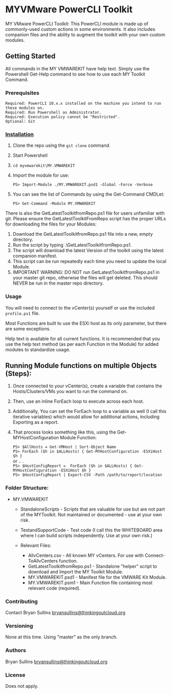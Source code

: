 # MYVMware PowerCLI Toolkit

MY VMware PowerCLI Toolkit: This PowerCLI module is made up of commonly-used custom actions in some environments. It also includes companion files and the ability to augment the toolkit with your own custom modules.

## Getting Started

All commands in the MY VMWAREKIT have help text. Simply use the Powershell Get-Help command to see how to use each MY Toolkit Command.

### Prerequisites

    Required: PowerCLI 10.x.x installed on the machine you intend to run these modules on.    
    Required: Run Powershell as Administrator.    
    Required: Execution policy cannot be "Restricted".    
    Optional: Git    

### [Installation](#Installation)

1. Clone the repo using the `git clone` command.
2. Start Powershell
3. `cd myvmwarekit\MY.VMWAREKIT`
4. Import the module for use:

    `PS> Import-Module ./MY.VMWAREKIT.psd1 -Global -Force -Verbose`

5. You can see the list of Commands by using the Get-Command CMDLet:

    `PS> Get-Command -Module MY.VMWAREKIT`

There is also the GetLatestToolkitfromRepo.ps1 file for users unfamiliar with git. Please ensure the GetLatestToolkitFromRepo script has the proper URLs for downloading the files for your Modules:
1. Download the GetLatestToolkitfromRepo.ps1 file into a new, empty directory.
2. Run the script by typing .\GetLatestToolkitfromRepo.ps1.
3. The script will download the latest Version of the toolkit using the latest companion manifest.
4. This script can be run repeatedly each time you need to update the local Module.
5. IMPORTANT WARNING: DO NOT run GetLatestToolkitfromRepo.ps1 in your master git repo, otherwise the files will get deleted. This should NEVER be run in the master repo directory.

### Usage

You will need to connect to the vCenter(s) yourself or use the included `profile.ps1` file.

Most Functions are built to use the ESXi host as its only parameter, but there are some exceptions.

Help text is available for all current functions. It is recommended that you use the help text method (as per each Function in the Module) for added modules to standardize usage.

## Running Module functions on multiple Objects (Steps):

1. Once connected to your vCenter(s), create a variable that contains the Hosts/Clusters/VMs you want to run the command on.
2. Then, use an inline ForEach loop to execute across each host.
3. Additionally, You can set the ForEach loop to a variable as well (I call this iterative variables) which would allow for additional actions, including Exporting as a report.
4. That process looks something like this, using the Get-MYHostConfiguration Module Function:

    `PS> $AllHosts = Get-VMHost | Sort-Object Name`    
    `PS> ForEach ($h in $ALLHosts) { Get-MYHostConfiguration -ESXiHost $h }`    
    or .. .    
    `PS> $HostConfigReport =  ForEach ($h in $ALLHosts) { Get-MYHostConfiguration -ESXiHost $h }`    
    `PS> $HostConfigReport | Export-CSV -Path /path/to/report/location`    

### Folder Structure:

* MY.VMWAREKIT
    * StandaloneScripts - Scripts that are valuable for use but are not part of the MYToolkit. Not maintained or documented - use at your own risk.
    * TestandSupportCode - Test code (I call this the WHITEBOARD area where I can build scripts independently. Use at your own risk.)
    
    * Relevant Files:
        * AllvCenters.csv - All known MY vCenters. For use with Connect-ToAllvCenters function.
        * GetLatestToolkitfromRepo.ps1 - Standalone "helper" script to download and Import the MY Toolkit Module.
        * MY.VMWAREKIT.psd1 - Manifest file for the VMWARE Kit Module. 
        * MY.VMWAREKIT.psm1 - Main Function file containing most relevant code (required).

### Contributing

Contact Bryan Sullins bryansullins@thinkingoutcloud.org

### Versioning

None at this time. Using "master" as the only branch.

### Authors

Bryan Sullins bryansullins@thinkingoutcloud.org

### License

Does not apply.